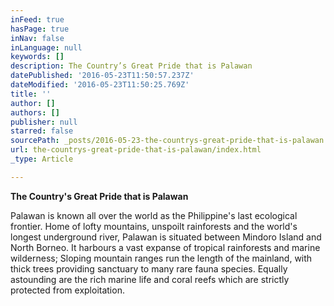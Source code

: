 ```yaml
---
inFeed: true
hasPage: true
inNav: false
inLanguage: null
keywords: []
description: The Country’s Great Pride that is Palawan
datePublished: '2016-05-23T11:50:57.237Z'
dateModified: '2016-05-23T11:50:25.769Z'
title: ''
author: []
authors: []
publisher: null
starred: false
sourcePath: _posts/2016-05-23-the-countrys-great-pride-that-is-palawan.md
url: the-countrys-great-pride-that-is-palawan/index.html
_type: Article

---
```

**The Country's Great Pride that is Palawan**

Palawan is known all over the world as the Philippine's last ecological frontier. Home of lofty mountains, unspoilt rainforests and the world's longest underground river, Palawan is situated between Mindoro Island and North Borneo. It harbours a vast expanse of tropical rainforests and marine wilderness; Sloping mountain ranges run the length of the mainland, with thick trees providing sanctuary to many rare fauna species. Equally astounding are the rich marine life and coral reefs which are strictly protected from exploitation.